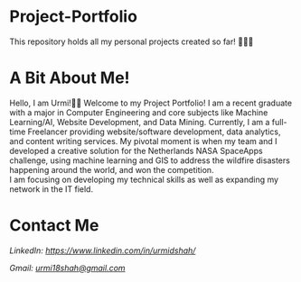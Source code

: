 # Project-Portfolio
This repository holds all my personal projects created so far! 👩🏽‍💻


# A Bit About Me!
Hello, I am Urmi!👋🏼 
Welcome to my Project Portfolio! I am a recent graduate with a major in Computer Engineering and core subjects like Machine Learning/AI, Website Development, and Data Mining. Currently, I am a full-time Freelancer providing website/software development, data analytics, and content writing services. My pivotal moment is when my team and I developed a creative solution for the Netherlands NASA SpaceApps challenge, using machine learning and GIS to address the wildfire disasters happening around the world, and won the competition.  
I am focusing on developing my technical skills as well as expanding my network in the IT field.


# Contact Me
*LinkedIn: https://www.linkedin.com/in/urmidshah/*

*Gmail: urmi18shah@gmail.com*


